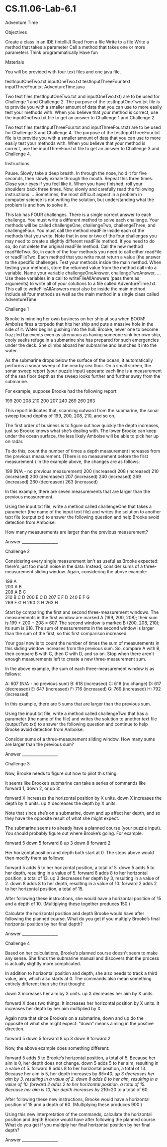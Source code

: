 # CS.11.06-Lab-6.1

Adventure Time

Objectives

Create a class in an IDE (IntelliJ)
Read from a file
Write to a file
Write a method that takes a parameter
Call a method that takes one or more parameters
Think programmatically
Have fun

Materials

You will be provided with four text files and one java file.

testInputOneTwo.txt
inputOneTwo.txt
testInputThreeFour.text
inputThreeFour.txt
AdventureTime.java

Two text files (testInputOneTwo.txt and inputOneTwo.txt) are to be used for Challenge 1 and Challenge 2. The purpose of the testInputOneTwo.txt file is to provide you with a smaller amount of data that you can use to more easily test your methods with. When you believe that your method is correct, use the inputOneTwo.txt file to get an answer to Challenge 1 and Challenge 2.

Two text files (testInputThreeFour.txt and inputThreeFour.txt) are to be used for Challenge 3 and Challenge 4. The purpose of the testInputThreeFour.txt file is to provide you with a smaller amount of data that you can use to more easily test your methods with. When you believe that your method is correct, use the inputThreeFour.txt file to get an answer to Challenge 3 and Challenge 4.












Instructions

Pause. Slowly take a deep breath. In through the nose, hold it for five seconds, then slowly exhale through the mouth. Repeat this three times. Close your eyes if you feel like it. When you have finished, roll your shoulders back three times. Now, slowly and carefully read the following instructions … Sometimes, the most difficult aspect in a problem in computer science is not writing the solution, but understanding what the problem is and how to solve it. 

This lab has FOUR challenges. 
There is a single correct answer to each challenge. 
You must write a different method to solve each challenge. 
Your methods will be called challengeOne, challengeTwo, challengeThree, and challengeFour. 
You must call the method readFile inside each of the methods that you write. Note that in one or two of the four challenges you may need to create a slightly different readFile method. If you need to do so, do not delete the original readFile method. Call the new method readFileTwo. So, in each of the four methods you need to call either readFile or readFileTwo.
Each method that you write must return a value (the answer to the specific challenge).
Test your methods inside the main method.
When testing your methods, store the returned value from the method call into a variable. Name your variable challengeOneAnswer, challengeTwoAnswer, …
Use these variables in a call to writeFileAllAnswers (pass them as arguments) to write all of your solutions to a file called AdventureTime.txt. This call to writeFileAllAnswers must also be inside the main method.
Include all four methods as well as the main method in a single class called AdventureTime.















Challenge 1

Brooke is minding her own business on her ship at sea when BOOM! Amboise fires a torpedo that hits her ship and puts a massive hole in the side of it. Water begins gushing into the hull. Brooke, never one to become frazzled by events even as strenuous as having someone sink her own ship, cooly seeks refuge in a submarine she has prepared for such emergencies under the deck. She climbs aboard her submarine and launches it into the water. 

As the submarine drops below the surface of the ocean, it automatically performs a sonar sweep of the nearby sea floor. On a small screen, the sonar sweep report (your puzzle input) appears: each line is a measurement of the sea floor depth as the sweep looks further and further away from the submarine.

For example, suppose Brooke had the following report:

199
200
208
210
200
207
240
269
260
263

This report indicates that, scanning outward from the submarine, the sonar sweep found depths of 199, 200, 208, 210, and so on.

The first order of business is to figure out how quickly the depth increases, just so Brooke knows what she’s dealing with. The lower Brooke can keep under the ocean surface, the less likely Amboise will be able to pick her up on radar.

To do this, count the number of times a depth measurement increases from the previous measurement. (There is no measurement before the first measurement.) In the example above, the changes are as follows:

199 (N/A - no previous measurement)
200 (increased)
208 (increased)
210 (increased)
200 (decreased)
207 (increased)
240 (increased)
269 (increased)
260 (decreased)
263 (increased)

In this example, there are seven measurements that are larger than the previous measurement.

Using the input.txt file, write a method called challengeOne that takes a parameter (the name of the input text file) and writes the solution to another text file (output.txt) to answer the following question and help Brooke avoid detection from Amboise:

How many measurements are larger than the previous measurement? 

Answer 	__________________		



































Challenge 2

Considering every single measurement isn't as useful as Brooke expected: there's just too much noise in the data. Instead, consider sums of a three-measurement sliding window. Again, considering the above example:

199  A      
200  A B    
208  A B C  
210     B C D
200  E    C D
207  E F    D
240  E F G  
269     F G H
260        G H
263            H

Start by comparing the first and second three-measurement windows. The measurements in the first window are marked A (199, 200, 208); their sum is 199 + 200 + 208 = 607. The second window is marked B (200, 208, 210); its sum is 618. The sum of measurements in the second window is larger than the sum of the first, so this first comparison increased.

Your goal now is to count the number of times the sum of measurements in this sliding window increases from the previous sum. So, compare A with B, then compare B with C, then C with D, and so on. Stop when there aren't enough measurements left to create a new three-measurement sum.

In the above example, the sum of each three-measurement window is as follows:

A: 607 (N/A - no previous sum)
B: 618 (increased)
C: 618 (no change)
D: 617 (decreased)
E: 647 (increased)
F: 716 (increased)
G: 769 (increased)
H: 792 (increased)

In this example, there are 5 sums that are larger than the previous sum.

Using the input.txt file, write a method called challengeTwo that has a parameter (the name of the file) and writes the solution to another text file (outputTwo.txt) to answer the following question and continue to help Brooke avoid detection from Amboise:

Consider sums of a three-measurement sliding window. How many sums are larger than the previous sum?

Answer 	__________________		


Challenge 3

Now, Brooke needs to figure out how to pilot this thing.

It seems like Brooke’s submarine can take a series of commands like forward 1, down 2, or up 3:

forward X increases the horizontal position by X units.
down X increases the depth by X units.
up X decreases the depth by X units.

Note that since she’s on a submarine, down and up affect her depth, and so they have the opposite result of what she might expect.

The submarine seems to already have a planned course (your puzzle input). You should probably figure out where Brooke’s going. For example:

forward 5
down 5
forward 8
up 3
down 8
forward 2

Her horizontal position and depth both start at 0. The steps above would then modify them as follows:

forward 5 adds 5 to her horizontal position, a total of 5.
down 5 adds 5 to her depth, resulting in a value of 5.
forward 8 adds 8 to her horizontal position, a total of 13.
up 3 decreases her depth by 3, resulting in a value of 2.
down 8 adds 8 to her depth, resulting in a value of 10.
forward 2 adds 2 to her horizontal position, a total of 15.

After following these instructions, she would have a horizontal position of 15 and a depth of 10. (Multiplying these together produces 150.)

Calculate the horizontal position and depth Brooke would have after following the planned course. What do you get if you multiply Brooke’s final horizontal position by her final depth?

Answer 	__________________









Challenge 4

Based on her calculations, Brooke’s planned course doesn't seem to make any sense. She finds the submarine manual and discovers that the process is actually slightly more complicated.

In addition to horizontal position and depth, she also needs to track a third value, aim, which also starts at 0. The commands also mean something entirely different than she first thought:

down X increases her aim by X units.
up X decreases her aim by X units.

forward X does two things:
It increases her horizontal position by X units.
It increases her depth by her aim multiplied by X.

Again note that since Brooke’s on a submarine, down and up do the opposite of what she might expect: "down" means aiming in the positive direction.

forward 5
down 5
forward 8
up 3
down 8
forward 2

Now, the above example does something different:

forward 5 adds 5 to Brooke’s horizontal position, a total of 5. Because her aim is 0, her depth does not change.
down 5 adds 5 to her aim, resulting in a value of 5.
forward 8 adds 8 to her horizontal position, a total of 13. Because her aim is 5, her depth increases by 8*5=40.
up 3 decreases her aim by 3, resulting in a value of 2.
down 8 adds 8 to her aim, resulting in a value of 10.
forward 2 adds 2 to her horizontal position, a total of 15. Because her aim is 10, her depth increases by 2*10=20 to a total of 60.

After following these new instructions, Brooke would have a horizontal position of 15 and a depth of 60. (Multiplying these produces 900.)

Using this new interpretation of the commands, calculate the horizontal position and depth Brooke would have after following the planned course. What do you get if you multiply her final horizontal position by her final depth?

Answer 	__________________



